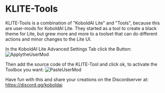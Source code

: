 # KLITE-Tools

KLITE-Tools is a combination of "KoboldAI Lite" and "Tools", because this are user-mods for KoboldAI Lite. They started as a tool to create a black theme for Lite, but grew more and more to a toolset that can do different actions and minor changes to the Lite UI.

In the KoboldAI Lite Advanced Settings Tab click the Button:
![ApplytheUserMod](https://github.com/user-attachments/assets/128c9491-c53e-495b-ab93-ea34287aae27)

Then add the source code of the KLITE-Tool and click ok, to activate the Toolbox you want:
![PasteUserMod](https://github.com/user-attachments/assets/0f0464d7-a095-48a4-b472-c7c166defe14)

Have fun with this and share your creations on the Discordserver at:
https://discord.gg/koboldai
